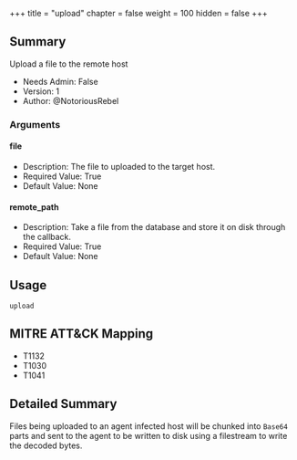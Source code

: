 +++
title = "upload"
chapter = false
weight = 100
hidden = false
+++

## Summary

Upload a file to the remote host

- Needs Admin: False
- Version: 1
- Author: @NotoriousRebel

### Arguments

#### file

- Description: The file to uploaded to the target host.
- Required Value: True
- Default Value: None

#### remote_path

- Description: Take a file from the database and store it on disk through the callback.
- Required Value: True
- Default Value: None

## Usage

```
upload
```

## MITRE ATT&CK Mapping

- T1132
- T1030
- T1041

## Detailed Summary

Files being uploaded to an agent infected host will be chunked into `Base64` parts and sent to the agent to be written to disk using a filestream to write the decoded bytes.
